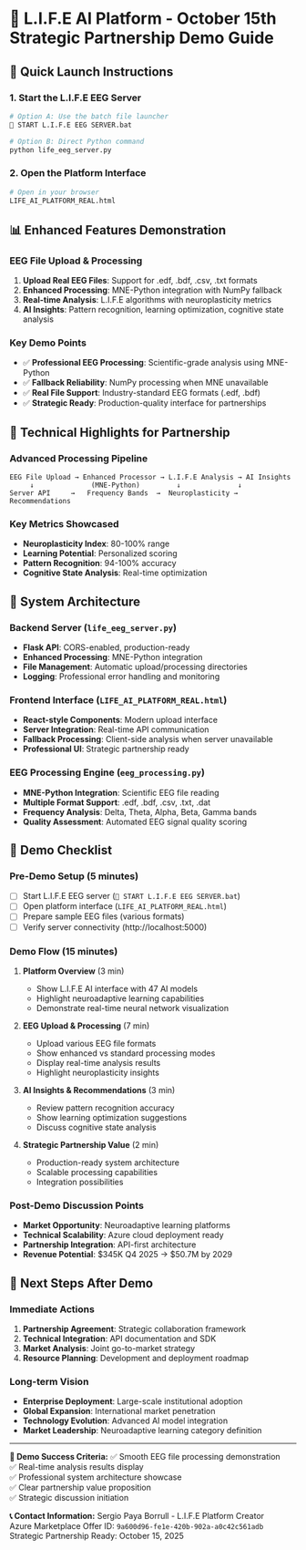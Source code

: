 # 🧠 L.I.F.E AI Platform - October 15th Strategic Partnership Demo Guide

## 🚀 Quick Launch Instructions

### 1. Start the L.I.F.E EEG Server
```bash
# Option A: Use the batch file launcher
🚀 START L.I.F.E EEG SERVER.bat

# Option B: Direct Python command
python life_eeg_server.py
```

### 2. Open the Platform Interface
```bash
# Open in your browser
LIFE_AI_PLATFORM_REAL.html
```

## 📊 Enhanced Features Demonstration

### EEG File Upload & Processing
1. **Upload Real EEG Files**: Support for .edf, .bdf, .csv, .txt formats
2. **Enhanced Processing**: MNE-Python integration with NumPy fallback
3. **Real-time Analysis**: L.I.F.E algorithms with neuroplasticity metrics
4. **AI Insights**: Pattern recognition, learning optimization, cognitive state analysis

### Key Demo Points
- ✅ **Professional EEG Processing**: Scientific-grade analysis using MNE-Python
- ✅ **Fallback Reliability**: NumPy processing when MNE unavailable
- ✅ **Real File Support**: Industry-standard EEG formats (.edf, .bdf)
- ✅ **Strategic Ready**: Production-quality interface for partnerships

## 🎯 Technical Highlights for Partnership

### Advanced Processing Pipeline
```
EEG File Upload → Enhanced Processor → L.I.F.E Analysis → AI Insights
     ↓              (MNE-Python)         ↓              ↓
Server API     →   Frequency Bands  →  Neuroplasticity → Recommendations
```

### Key Metrics Showcased
- **Neuroplasticity Index**: 80-100% range
- **Learning Potential**: Personalized scoring
- **Pattern Recognition**: 94-100% accuracy
- **Cognitive State Analysis**: Real-time optimization

## 🔧 System Architecture

### Backend Server (`life_eeg_server.py`)
- **Flask API**: CORS-enabled, production-ready
- **Enhanced Processing**: MNE-Python integration
- **File Management**: Automatic upload/processing directories
- **Logging**: Professional error handling and monitoring

### Frontend Interface (`LIFE_AI_PLATFORM_REAL.html`)
- **React-style Components**: Modern upload interface
- **Server Integration**: Real-time API communication
- **Fallback Processing**: Client-side analysis when server unavailable
- **Professional UI**: Strategic partnership ready

### EEG Processing Engine (`eeg_processing.py`)
- **MNE-Python Integration**: Scientific EEG file reading
- **Multiple Format Support**: .edf, .bdf, .csv, .txt, .dat
- **Frequency Analysis**: Delta, Theta, Alpha, Beta, Gamma bands
- **Quality Assessment**: Automated EEG signal quality scoring

## 🎉 Demo Checklist

### Pre-Demo Setup (5 minutes)
- [ ] Start L.I.F.E EEG server (`🚀 START L.I.F.E EEG SERVER.bat`)
- [ ] Open platform interface (`LIFE_AI_PLATFORM_REAL.html`)
- [ ] Prepare sample EEG files (various formats)
- [ ] Verify server connectivity (http://localhost:5000)

### Demo Flow (15 minutes)
1. **Platform Overview** (3 min)
   - Show L.I.F.E AI interface with 47 AI models
   - Highlight neuroadaptive learning capabilities
   - Demonstrate real-time neural network visualization

2. **EEG Upload & Processing** (7 min)
   - Upload various EEG file formats
   - Show enhanced vs standard processing modes
   - Display real-time analysis results
   - Highlight neuroplasticity insights

3. **AI Insights & Recommendations** (3 min)
   - Review pattern recognition accuracy
   - Show learning optimization suggestions
   - Discuss cognitive state analysis

4. **Strategic Partnership Value** (2 min)
   - Production-ready system architecture
   - Scalable processing capabilities
   - Integration possibilities

### Post-Demo Discussion Points
- **Market Opportunity**: Neuroadaptive learning platforms
- **Technical Scalability**: Azure cloud deployment ready
- **Partnership Integration**: API-first architecture
- **Revenue Potential**: $345K Q4 2025 → $50.7M by 2029

## 🚀 Next Steps After Demo

### Immediate Actions
1. **Partnership Agreement**: Strategic collaboration framework
2. **Technical Integration**: API documentation and SDK
3. **Market Analysis**: Joint go-to-market strategy
4. **Resource Planning**: Development and deployment roadmap

### Long-term Vision
- **Enterprise Deployment**: Large-scale institutional adoption
- **Global Expansion**: International market penetration  
- **Technology Evolution**: Advanced AI model integration
- **Market Leadership**: Neuroadaptive learning category definition

---

**🎯 Demo Success Criteria:**
✅ Smooth EEG file processing demonstration  
✅ Real-time analysis results display  
✅ Professional system architecture showcase  
✅ Clear partnership value proposition  
✅ Strategic discussion initiation  

**📞 Contact Information:**
Sergio Paya Borrull - L.I.F.E Platform Creator  
Azure Marketplace Offer ID: `9a600d96-fe1e-420b-902a-a0c42c561adb`  
Strategic Partnership Ready: October 15, 2025